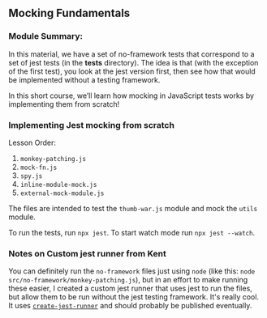 ## Mocking Fundamentals

### Module Summary:

In this material, we have a set of no-framework tests that correspond to a set of jest tests (in the __tests__ directory). The idea is that (with the exception of the first test), you look at the jest version first, then see how that would be implemented without a testing framework.

In this short course, we’ll learn how mocking in JavaScript tests works by implementing them from scratch!

### Implementing Jest mocking from scratch

Lesson Order:

1.  `monkey-patching.js`
2.  `mock-fn.js`
3.  `spy.js`
4.  `inline-module-mock.js`
5.  `external-mock-module.js`

The files are intended to test the `thumb-war.js` module and mock the `utils` module.

To run the tests, run `npx jest`. To start watch mode run `npx jest --watch`.

### Notes on Custom jest runner from Kent

You can definitely run the `no-framework` files just using `node` (like this:
`node src/no-framework/monkey-patching.js`), but in an effort to make running
these easier, I created a custom jest runner that uses jest to run the files,
but allow them to be run without the jest testing framework. It's really cool.
It uses [`create-jest-runner`](https://www.npmjs.com/package/create-jest-runner)
and should probably be published eventually.
